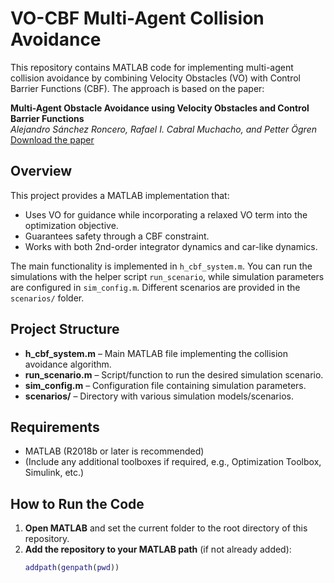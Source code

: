 # VO-CBF Multi-Agent Collision Avoidance

This repository contains MATLAB code for implementing multi-agent collision avoidance by combining Velocity Obstacles (VO) with Control Barrier Functions (CBF). The approach is based on the paper:

**Multi-Agent Obstacle Avoidance using Velocity Obstacles and Control Barrier Functions**  
*Alejandro Sánchez Roncero, Rafael I. Cabral Muchacho, and Petter Ögren*  
[Download the paper](https://arxiv.org/abs/2409.10117v2)

## Overview

This project provides a MATLAB implementation that:
- Uses VO for guidance while incorporating a relaxed VO term into the optimization objective.
- Guarantees safety through a CBF constraint.
- Works with both 2nd-order integrator dynamics and car-like dynamics.

The main functionality is implemented in `h_cbf_system.m`. You can run the simulations with the helper script `run_scenario`, while simulation parameters are configured in `sim_config.m`. Different scenarios are provided in the `scenarios/` folder.

## Project Structure

- **h_cbf_system.m** – Main MATLAB file implementing the collision avoidance algorithm.
- **run_scenario.m** – Script/function to run the desired simulation scenario.
- **sim_config.m** – Configuration file containing simulation parameters.
- **scenarios/** – Directory with various simulation models/scenarios.

## Requirements

- MATLAB (R2018b or later is recommended)
- (Include any additional toolboxes if required, e.g., Optimization Toolbox, Simulink, etc.)

## How to Run the Code

1. **Open MATLAB** and set the current folder to the root directory of this repository.
2. **Add the repository to your MATLAB path** (if not already added):
   ```matlab
   addpath(genpath(pwd))

